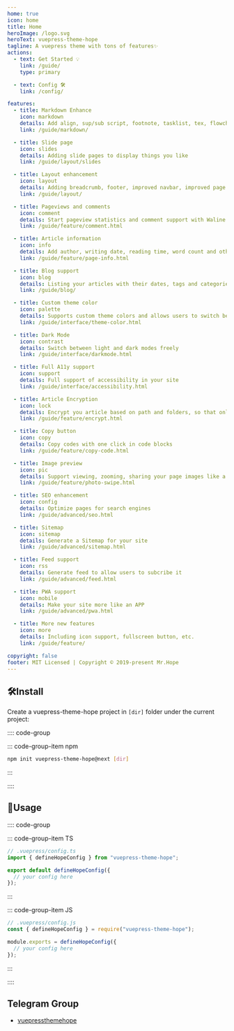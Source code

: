 ```yaml
---
home: true
icon: home
title: Home
heroImage: /logo.svg
heroText: vuepress-theme-hope
tagline: A vuepress theme with tons of features✨
actions:
  - text: Get Started 💡
    link: /guide/
    type: primary

  - text: Config 🛠
    link: /config/

features:
  - title: Markdown Enhance
    icon: markdown
    details: Add align, sup/sub script, footnote, tasklist, tex, flowchart, diagram, mark and presentation support in Markdown
    link: /guide/markdown/

  - title: Slide page
    icon: slides
    details: Adding slide pages to display things you like
    link: /guide/layout/slides

  - title: Layout enhancement
    icon: layout
    details: Adding breadcrumb, footer, improved navbar, improved page nav and etc.
    link: /guide/layout/

  - title: Pageviews and comments
    icon: comment
    details: Start pageview statistics and comment support with Waline
    link: /guide/feature/comment.html

  - title: Article information
    icon: info
    details: Add author, writing date, reading time, word count and other information to your article
    link: /guide/feature/page-info.html

  - title: Blog support
    icon: blog
    details: Listing your articles with their dates, tags and categories with some awesome layouts
    link: /guide/blog/

  - title: Custom theme color
    icon: palette
    details: Supports custom theme colors and allows users to switch between preset theme colors
    link: /guide/interface/theme-color.html

  - title: Dark Mode
    icon: contrast
    details: Switch between light and dark modes freely
    link: /guide/interface/darkmode.html

  - title: Full A11y support
    icon: support
    details: Full support of accessibility in your site
    link: /guide/interface/accessibility.html

  - title: Article Encryption
    icon: lock
    details: Encrypt you article based on path and folders, so that only the one you want could see them
    link: /guide/feature/encrypt.html

  - title: Copy button
    icon: copy
    details: Copy codes with one click in code blocks
    link: /guide/feature/copy-code.html

  - title: Image preview
    icon: pic
    details: Support viewing, zooming, sharing your page images like a gallery
    link: /guide/feature/photo-swipe.html

  - title: SEO enhancement
    icon: config
    details: Optimize pages for search engines
    link: /guide/advanced/seo.html

  - title: Sitemap
    icon: sitemap
    details: Generate a Sitemap for your site
    link: /guide/advanced/sitemap.html

  - title: Feed support
    icon: rss
    details: Generate feed to allow users to subcribe it
    link: /guide/advanced/feed.html

  - title: PWA support
    icon: mobile
    details: Make your site more like an APP
    link: /guide/advanced/pwa.html

  - title: More new features
    icon: more
    details: Including icon support, fullscreen button, etc.
    link: /guide/feature/

copyright: false
footer: MIT Licensed | Copyright © 2019-present Mr.Hope
---
```


## 🛠Install

Create a vuepress-theme-hope project in `[dir]` folder under the current project:

:::: code-group

<!-- ::: code-group-item yarn

```bash
yarn create vuepress-theme-hope [dir]
```

::: -->

::: code-group-item npm

```bash
npm init vuepress-theme-hope@next [dir]
```

:::

::::

## 🚀Usage

:::: code-group

::: code-group-item TS

```ts {2,4,6}
// .vuepress/config.ts
import { defineHopeConfig } from "vuepress-theme-hope";

export default defineHopeConfig({
  // your config here
});
```

:::

::: code-group-item JS

```js {2,4,6}
// .vuepress/config.js
const { defineHopeConfig } = require("vuepress-theme-hope");

module.exports = defineHopeConfig({
  // your config here
});
```

:::

::::

## Telegram Group

- [vuepressthemehope](https://t.me/vuepressthemehope)
